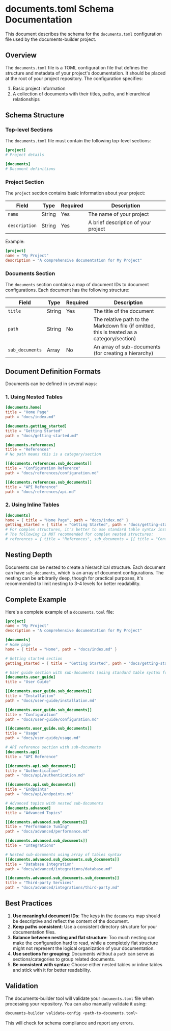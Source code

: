 # documents.toml Schema Documentation

This document describes the schema for the `documents.toml` configuration file used by the documents-builder project.

## Overview

The `documents.toml` file is a TOML configuration file that defines the structure and metadata of your project's documentation. It should be placed at the root of your project repository. The configuration specifies:

1. Basic project information
2. A collection of documents with their titles, paths, and hierarchical relationships

## Schema Structure

### Top-level Sections

The `documents.toml` file must contain the following top-level sections:

```toml
[project]
# Project details

[documents]
# Document definitions
```

### Project Section

The `project` section contains basic information about your project:

| Field | Type | Required | Description |
|-------|------|----------|-------------|
| `name` | String | Yes | The name of your project |
| `description` | String | Yes | A brief description of your project |

Example:
```toml
[project]
name = "My Project"
description = "A comprehensive documentation for My Project"
```

### Documents Section

The `documents` section contains a map of document IDs to document configurations. Each document has the following structure:

| Field | Type | Required | Description |
|-------|------|----------|-------------|
| `title` | String | Yes | The title of the document |
| `path` | String | No | The relative path to the Markdown file (if omitted, this is treated as a category/section) |
| `sub_documents` | Array | No | An array of sub-documents (for creating a hierarchy) |

## Document Definition Formats

Documents can be defined in several ways:

### 1. Using Nested Tables

```toml
[documents.home]
title = "Home Page"
path = "docs/index.md"

[documents.getting_started]
title = "Getting Started"
path = "docs/getting-started.md"

[documents.references]
title = "References"
# No path means this is a category/section

[[documents.references.sub_documents]]
title = "Configuration Reference"
path = "docs/references/configuration.md"

[[documents.references.sub_documents]]
title = "API Reference"
path = "docs/references/api.md"
```

### 2. Using Inline Tables

```toml
[documents]
home = { title = "Home Page", path = "docs/index.md" }
getting_started = { title = "Getting Started", path = "docs/getting-started.md" }
# For complex structures, it's better to use standard table syntax instead of inline tables
# The following is NOT recommended for complex nested structures:
# references = { title = "References", sub_documents = [{ title = "Configuration Reference", path = "docs/references/configuration.md" }, { title = "API Reference", path = "docs/references/api.md" }] }
```

## Nesting Depth

Documents can be nested to create a hierarchical structure. Each document can have `sub_documents`, which is an array of document configurations. The nesting can be arbitrarily deep, though for practical purposes, it's recommended to limit nesting to 3-4 levels for better readability.

## Complete Example

Here's a complete example of a `documents.toml` file:

```toml
[project]
name = "My Project"
description = "A comprehensive documentation for My Project"

[documents]
# Home page
home = { title = "Home", path = "docs/index.md" }

# Getting started section
getting_started = { title = "Getting Started", path = "docs/getting-started.md" }

# User guide section with sub-documents (using standard table syntax for clarity)
[documents.user_guide]
title = "User Guide"

[[documents.user_guide.sub_documents]]
title = "Installation"
path = "docs/user-guide/installation.md"

[[documents.user_guide.sub_documents]]
title = "Configuration"
path = "docs/user-guide/configuration.md"

[[documents.user_guide.sub_documents]]
title = "Usage"
path = "docs/user-guide/usage.md"

# API reference section with sub-documents
[documents.api]
title = "API Reference"

[[documents.api.sub_documents]]
title = "Authentication"
path = "docs/api/authentication.md"

[[documents.api.sub_documents]]
title = "Endpoints"
path = "docs/api/endpoints.md"

# Advanced topics with nested sub-documents
[documents.advanced]
title = "Advanced Topics"

[[documents.advanced.sub_documents]]
title = "Performance Tuning"
path = "docs/advanced/performance.md"

[[documents.advanced.sub_documents]]
title = "Integrations"

# Nested sub-documents using array of tables syntax
[[documents.advanced.sub_documents.sub_documents]]
title = "Database Integration"
path = "docs/advanced/integrations/database.md"

[[documents.advanced.sub_documents.sub_documents]]
title = "Third-party Services"
path = "docs/advanced/integrations/third-party.md"
```

## Best Practices

1. **Use meaningful document IDs**: The keys in the `documents` map should be descriptive and reflect the content of the document.
2. **Keep paths consistent**: Use a consistent directory structure for your documentation files.
3. **Balance between nesting and flat structure**: Too much nesting can make the configuration hard to read, while a completely flat structure might not represent the logical organization of your documentation.
4. **Use sections for grouping**: Documents without a `path` can serve as sections/categories to group related documents.
5. **Be consistent with syntax**: Choose either nested tables or inline tables and stick with it for better readability.

## Validation

The documents-builder tool will validate your `documents.toml` file when processing your repository. You can also manually validate it using:

```bash
documents-builder validate-config <path-to-documents.toml>
```

This will check for schema compliance and report any errors.
